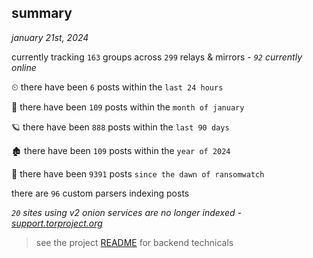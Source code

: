 
## summary
_january 21st, 2024_

currently tracking `163` groups across `299` relays & mirrors - _`92` currently online_

⏲ there have been `6` posts within the `last 24 hours`

🦈 there have been `109` posts within the `month of january`

🪐 there have been `888` posts within the `last 90 days`

🏚 there have been `109` posts within the `year of 2024`

🦕 there have been `9391` posts `since the dawn of ransomwatch`

there are `96` custom parsers indexing posts

_`20` sites using v2 onion services are no longer indexed - [support.torproject.org](https://support.torproject.org/onionservices/v2-deprecation/)_

> see the project [README](https://github.com/joshhighet/ransomwatch#ransomwatch--) for backend technicals
